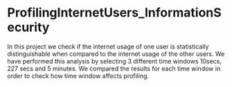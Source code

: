 # ProfilingInternetUsers_InformationSecurity
In this project we check if the internet usage of one user is statistically distinguishable when compared to the internet usage of the other users. We have performed this analysis by selecting 3 different time windows 10secs, 227 secs and 5 minutes. We compared the results for each time window in order to check how time window affects profiling. 
